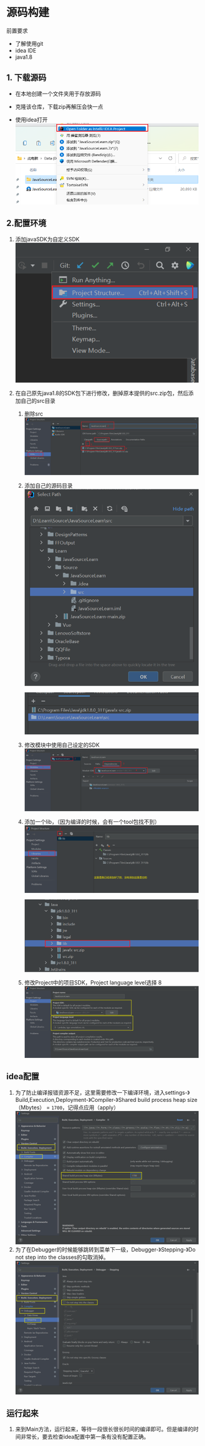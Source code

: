 # 源码构建

前置要求

- 了解使用git
- idea IDE
- java1.8

## 1. 下载源码

- 在本地创建一个文件夹用于存放源码
- 克隆该仓库，下载zip再解压会快一点

- 使用idea打开
  ![image-20211109221202157](img/README/image-20211109221202157-16364671404581.png)

## 2.配置环境

1. 添加javaSDK为自定义SDK
   ![image-20211109221343312](img/README/image-20211109221343312.png)
   
2. 在自己原先java1.8的SDK包下进行修改，删掉原本提供的src.zip包，然后添加自己的src目录
   1. 删除src![image-20211109222019447](img/README/image-20211109222019447.png)
   
   2. 添加自己的源码目录
      ![image-20211109222405450](img/README/image-20211109222405450.png)
      
      ![image-20211109222444802](img/README/image-20211109222444802.png)
      
   3. 修改模块中使用自己设定的SDK
      ![image-20211109222917939](img/README/image-20211109222917939.png)
   
   4. 添加一个lib，（因为编译的时候，会有一个tool包找不到）
      ![image-20211109223417357](img/README/image-20211109223417357.png)
   
      ![image-20211109223222450](img/README/image-20211109223222450.png)
      
   5. 修改Project中的项目SDK，Project language level选择 8 
      ![image-20211109224405956](img/README/image-20211109224405956.png)

## idea配置

1. 为了防止编译报错资源不足，这里需要修改一下编译环境，进入settings-》Build,Execution,Deployment-》Compiler-》Shared build process heap size（Mbytes） =  `1700`，记得点应用（apply）
   ![image-20211109223618735](img/README/image-20211109223618735.png)
2. 为了在Debugger的时候能够跳转到菜单下一级，Debugger-》Stepping-》Do not step into the classes的勾取消掉。
   ![image-20211109223907308](img/README/image-20211109223907308.png)

## 运行起来

1. 来到Main方法，运行起来，等待一段很长很长时间的编译即可。但是编译的时间非常长，要去检查idea配置中第一条有没有配置正确。
